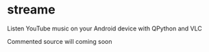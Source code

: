 # streame
Listen YouTube music on your Android device with QPython and VLC

Commented source will coming soon
